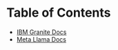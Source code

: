# Table of Contents

- [IBM Granite Docs](../../ibm-granite-8b-code-instruct/)
- [Meta Llama Docs](../../meta-llama-3.1-8b-instruct/)

